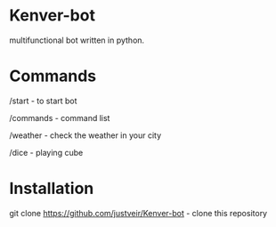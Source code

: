 # Kenver-bot
multifunctional bot written in python.
# Commands
/start - to start bot

/commands - command list

/weather - check the weather in your city 


/dice - playing cube

# Installation 
git clone https://github.com/justveir/Kenver-bot - clone this repository
